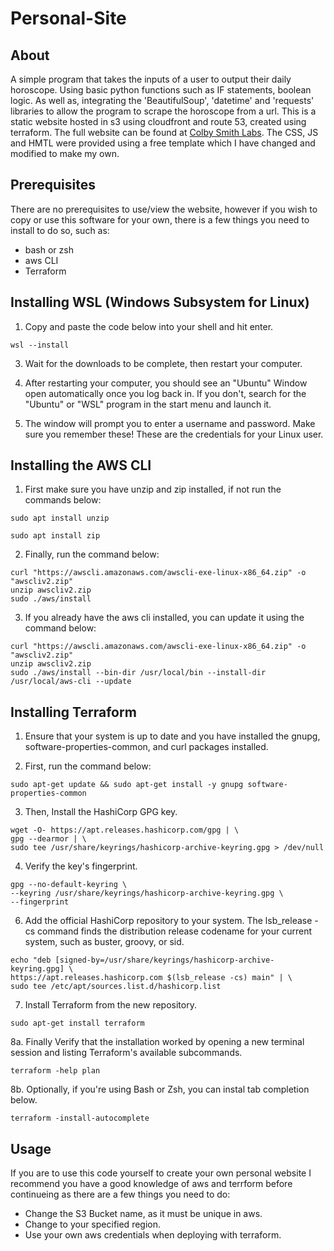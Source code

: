 # Personal-Site
## About
A simple program that takes the inputs of a user to output their daily horoscope. Using basic python functions such as IF statements, boolean logic. As well as, integrating the 'BeautifulSoup', 'datetime' and 'requests' libraries to allow the program to scrape the horoscope from a url.
This is a static website hosted in s3 using cloudfront and route 53, created using terraform. The full website can be found at [Colby Smith Labs](http://colby-smith-labs.com). The CSS, JS and HMTL were provided using a free template which I have changed and modified to make my own.

## Prerequisites
There are no prerequisites to use/view the website, however if you wish to copy or use this software for your own, there is a few things you need to install to do so, such as:
* bash or zsh
* aws CLI
* Terraform
  


## Installing WSL (Windows Subsystem for Linux)

1. Copy and paste the code below into your shell and hit enter.
```
wsl --install
```
3. Wait for the downloads to be complete, then restart your computer.

4. After restarting your computer, you should see an "Ubuntu" Window open automatically once you log back in. If you don't, search for the "Ubuntu" or "WSL" program in the start menu and launch it.

5. The window will prompt you to enter a username and password. Make sure you remember these! These are the credentials for your Linux user.

## Installing the AWS CLI

1. First make sure you have unzip and zip installed, if not run the commands below:
```
sudo apt install unzip
```
```
sudo apt install zip
```
2. Finally, run the command below:
```
curl "https://awscli.amazonaws.com/awscli-exe-linux-x86_64.zip" -o "awscliv2.zip"
unzip awscliv2.zip
sudo ./aws/install
```
3. If you already have the aws cli installed, you can update it using the command below:
```
curl "https://awscli.amazonaws.com/awscli-exe-linux-x86_64.zip" -o "awscliv2.zip"
unzip awscliv2.zip
sudo ./aws/install --bin-dir /usr/local/bin --install-dir /usr/local/aws-cli --update
```

## Installing Terraform

1. Ensure that your system is up to date and you have installed the gnupg, software-properties-common, and curl packages installed.

2. First, run the command below:
```
sudo apt-get update && sudo apt-get install -y gnupg software-properties-common
```
3. Then, Install the HashiCorp GPG key.
```
wget -O- https://apt.releases.hashicorp.com/gpg | \
gpg --dearmor | \
sudo tee /usr/share/keyrings/hashicorp-archive-keyring.gpg > /dev/null
```
4. Verify the key's fingerprint.
```
gpg --no-default-keyring \
--keyring /usr/share/keyrings/hashicorp-archive-keyring.gpg \
--fingerprint
```

6. Add the official HashiCorp repository to your system. The lsb_release -cs command finds the distribution release codename for your current system, such as buster, groovy, or sid.
```
echo "deb [signed-by=/usr/share/keyrings/hashicorp-archive-keyring.gpg] \
https://apt.releases.hashicorp.com $(lsb_release -cs) main" | \
sudo tee /etc/apt/sources.list.d/hashicorp.list
```
7. Install Terraform from the new repository.
```
sudo apt-get install terraform
```
8a. Finally Verify that the installation worked by opening a new terminal session and listing Terraform's available subcommands.
```
terraform -help plan
```
8b. Optionally, if you're using Bash or Zsh, you can instal tab completion below.
```
terraform -install-autocomplete
```

## Usage
If you are to use this code yourself to create your own personal website I recommend you have a good knowledge of aws and terrform before continueing as there are a few things you need to do:
* Change the S3 Bucket name, as it must be unique in aws.
* Change to your specified region.
* Use your own aws credentials when deploying with terraform.

